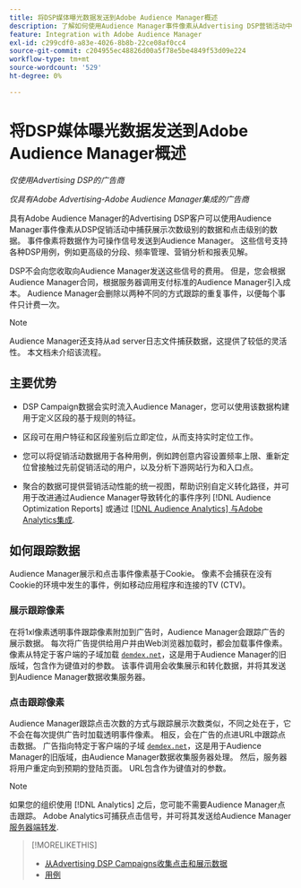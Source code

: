 ```yaml
---
title: 将DSP媒体曝光数据发送到Adobe Audience Manager概述
description: 了解如何使用Audience Manager事件像素从Advertising DSP营销活动中捕获展示级别和点击级别的数据
feature: Integration with Adobe Audience Manager
exl-id: c299cdf0-a83e-4026-8b8b-22ce08af0cc4
source-git-commit: c204955ec48826d00a5f78e5be4849f53d09e224
workflow-type: tm+mt
source-wordcount: '529'
ht-degree: 0%

---
```


# 将DSP媒体曝光数据发送到Adobe Audience Manager概述

*仅使用Advertising DSP的广告商*

*仅具有Adobe Advertising-Adobe Audience Manager集成的广告商*

具有Adobe Audience Manager的Advertising DSP客户可以使用Audience Manager事件像素从DSP促销活动中捕获展示次数级别的数据和点击级别的数据。 事件像素将数据作为可操作信号发送到Audience Manager。 这些信号支持各种DSP用例，例如更高级的分段、频率管理、营销分析和报表见解。

DSP不会向您收取向Audience Manager发送这些信号的费用。 但是，您会根据Audience Manager合同，根据服务器调用支付标准的Audience Manager引入成本。 Audience Manager会删除以两种不同的方式跟踪的重复事件，以便每个事件只计费一次。

>[!NOTE]
>
> Audience Manager还支持从ad server日志文件捕获数据，这提供了较低的灵活性。 本文档未介绍该流程。

## 主要优势

* DSP Campaign数据会实时流入Audience Manager，您可以使用该数据构建用于定义区段的基于规则的特征。

* 区段可在用户特征和区段鉴别后立即定位，从而支持实时定位工作。

* 您可以将促销活动数据用于各种用例，例如跨创意内容设置频率上限、重新定位曾接触过先前促销活动的用户，以及分析下游网站行为和入口点。

* 聚合的数据可提供营销活动性能的统一视图，帮助识别自定义转化路径，并可用于改进通过Audience Manager导致转化的事件序列 [!DNL Audience Optimization Reports] 或通过 [[!DNL Audience Analytics] 与Adobe Analytics集成](/help/integrations/audience-manager/audience-analytics.md).

## 如何跟踪数据

Audience Manager展示和点击事件像素基于Cookie。 像素不会捕获在没有Cookie的环境中发生的事件，例如移动应用程序和连接的TV (CTV)。<!-- 6/24: CTV inventory isn't clickable, and impression tracking would be lost when we convert users from IP to cookies. -->

### 展示跟踪像素

在将1xl像素透明事件跟踪像素附加到广告时，Audience Manager会跟踪广告的展示数据。 每次将广告提供给用户并由Web浏览器加载时，都会加载事件像素。 像素从特定于客户端的子域加载 [`demdex.net`](https://experienceleague.adobe.com/docs/audience-manager/user-guide/reference/demdex-calls.html)，这是用于Audience Manager的旧版域，包含作为键值对的参数。 该事件调用会收集展示和转化数据，并将其发送到Audience Manager数据收集服务器。

### 点击跟踪像素

Audience Manager跟踪点击次数的方式与跟踪展示次数类似，不同之处在于，它不会在每次提供广告时加载透明事件像素。 相反，会在广告的点进URL中跟踪点击数据。 广告指向特定于客户端的子域 [`demdex.net`](https://experienceleague.adobe.com/docs/audience-manager/user-guide/reference/demdex-calls.html)，这是用于Audience Manager的旧版域，由Audience Manager数据收集服务器处理。 然后，服务器将用户重定向到预期的登陆页面。 URL包含作为键值对的参数。

>[!NOTE]
>
>如果您的组织使用 [!DNL Analytics] 之后，您可能不需要Audience Manager点击跟踪。 Adobe Analytics可捕获点击信号，并可将其发送给Audience Manager [服务器端转发](https://experienceleague.adobe.com/docs/analytics/admin/admin-tools/server-side-forwarding/ssf.html).

>[!MORELIKETHIS]
>
>* [从Advertising DSP Campaigns收集点击和展示数据](collect.md)
>* [用例](use-cases.md)
